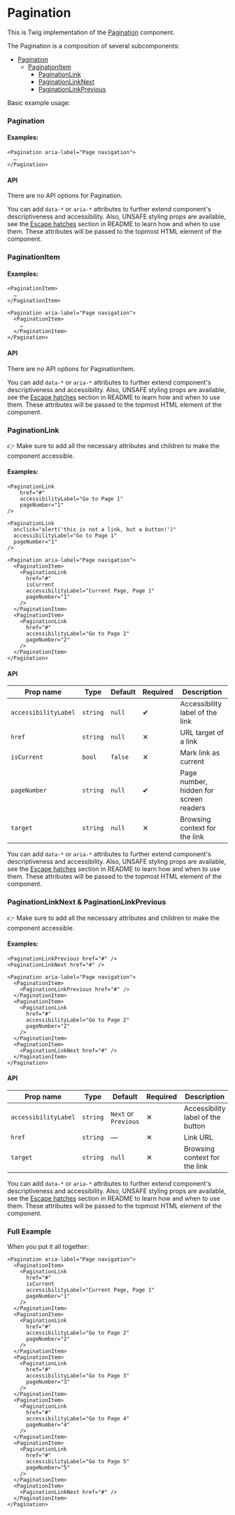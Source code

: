 # Pagination

This is Twig implementation of the [Pagination] component.

The Pagination is a composition of several subcomponents:

- [Pagination](#pagination)
  - [PaginationItem](#paginationitem)
    - [PaginationLink](#paginationlink)
    - [PaginationLinkNext](#paginationlinknext--paginationlinkprevious)
    - [PaginationLinkPrevious](#paginationlinknext--paginationlinkprevious)

Basic example usage:

### Pagination

#### Examples:

```twig
<Pagination aria-label="Page navigation">
  …
</Pagination>
```

#### API

There are no API options for Pagination.

You can add `data-*` or `aria-*` attributes to further extend component's
descriptiveness and accessibility. Also, UNSAFE styling props are available,
see the [Escape hatches][escape-hatches] section in README to learn how and when to use them.
These attributes will be passed to the topmost HTML element of the component.

### PaginationItem

#### Examples:

```twig
<PaginationItem>
  …
</PaginationItem>

<Pagination aria-label="Page navigation">
  <PaginationItem>
    …
  </PaginationItem>
</Pagination>
```

#### API

There are no API options for PaginationItem.

You can add `data-*` or `aria-*` attributes to further extend component's
descriptiveness and accessibility. Also, UNSAFE styling props are available,
see the [Escape hatches][escape-hatches] section in README to learn how and when to use them.
These attributes will be passed to the topmost HTML element of the component.

### PaginationLink

👉 Make sure to add all the necessary attributes and children to make the component accessible.

#### Examples:

```twig
<PaginationLink
    href="#"
    accessibilityLabel="Go to Page 1"
    pageNumber="1"
/>

<PaginationLink
  onclick="alert('this is not a link, but a button!')"
  accessibilityLabel="Go to Page 1"
  pageNumber="1"
/>

<Pagination aria-label="Page navigation">
  <PaginationItem>
    <PaginationLink
      href="#"
      isCurrent
      accessibilityLabel="Current Page, Page 1"
      pageNumber="1"
    />
  </PaginationItem>
  <PaginationItem>
    <PaginationLink
      href="#"
      accessibilityLabel="Go to Page 2"
      pageNumber="2"
    />
  </PaginationItem>
</Pagination>
```

#### API

| Prop name            | Type     | Default | Required | Description                            |
| -------------------- | -------- | ------- | -------- | -------------------------------------- |
| `accessibilityLabel` | `string` | `null`  | ✔        | Accessibility label of the link        |
| `href`               | `string` | `null`  | ✕        | URL target of a link                   |
| `isCurrent`          | `bool`   | `false` | ✕        | Mark link as current                   |
| `pageNumber`         | `string` | `null`  | ✔        | Page number, hidden for screen readers |
| `target`             | `string` | `null`  | ✕        | Browsing context for the link          |

You can add `data-*` or `aria-*` attributes to further extend component's
descriptiveness and accessibility. Also, UNSAFE styling props are available,
see the [Escape hatches][escape-hatches] section in README to learn how and when to use them.
These attributes will be passed to the topmost HTML element of the component.

### PaginationLinkNext & PaginationLinkPrevious

👉 Make sure to add all the necessary attributes and children to make the component accessible.

#### Examples:

```twig
<PaginationLinkPrevious href="#" />
<PaginationLinkNext href="#" />

<Pagination aria-label="Page navigation">
  <PaginationItem>
    <PaginationLinkPrevious href="#" />
  </PaginationItem>
  <PaginationItem>
    <PaginationLink
      href="#"
      accessibilityLabel="Go to Page 2"
      pageNumber="2"
    />
  </PaginationItem>
  <PaginationItem>
    <PaginationLinkNext href="#" />
  </PaginationItem>
</Pagination>
```

#### API

| Prop name            | Type     | Default              | Required | Description                       |
| -------------------- | -------- | -------------------- | -------- | --------------------------------- |
| `accessibilityLabel` | `string` | `Next` or `Previous` | ✕        | Accessibility label of the button |
| `href`               | `string` | —                    | ✕        | Link URL                          |
| `target`             | `string` | `null`               | ✕        | Browsing context for the link     |

You can add `data-*` or `aria-*` attributes to further extend component's
descriptiveness and accessibility. Also, UNSAFE styling props are available,
see the [Escape hatches][escape-hatches] section in README to learn how and when to use them.
These attributes will be passed to the topmost HTML element of the component.

### Full Example

When you put it all together:

```twig
<Pagination aria-label="Page navigation">
  <PaginationItem>
    <PaginationLink
      href="#"
      isCurrent
      accessibilityLabel="Current Page, Page 1"
      pageNumber="1"
    />
  </PaginationItem>
  <PaginationItem>
    <PaginationLink
      href="#"
      accessibilityLabel="Go to Page 2"
      pageNumber="2"
    />
  </PaginationItem>
  <PaginationItem>
    <PaginationLink
      href="#"
      accessibilityLabel="Go to Page 3"
      pageNumber="3"
    />
  </PaginationItem>
  <PaginationItem>
    <PaginationLink
      href="#"
      accessibilityLabel="Go to Page 4"
      pageNumber="4"
    />
  </PaginationItem>
  <PaginationItem>
    <PaginationLink
      href="#"
      accessibilityLabel="Go to Page 5"
      pageNumber="5"
    />
  </PaginationItem>
  <PaginationItem>
    <PaginationLinkNext href="#" />
  </PaginationItem>
</Pagination>
```

[Pagination]: https://github.com/lmc-eu/spirit-design-system/tree/main/packages/web/src/scss/components/Pagination
[escape-hatches]: https://github.com/lmc-eu/spirit-design-system/tree/main/packages/web-twig/README.md#escape-hatches
